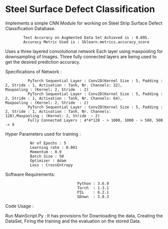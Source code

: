 # Steel Surface Defect Classification

Implements a simple CNN Module for working on Steel Strip Surface Defect Classification Database.
            
            Test Accuracy on Augmented Data Set Achieved is : 0.895.
            Accuracy Metric Used is : Sklearn.metrics.accuracy_score
          
Uses a three layered convolutional network Each layer using maxpooling for downsampling of Images. Three fully connected layers are being used to get the desired prediction accuracy.


Specifications of Network :

              PyTorch Sequential Layer : Conv2D(Kernel Size : 5, Padding : 2, Stride : 1, Activation : Tanh, Nr. Channels: 32),               Maxpooling : (Kernel: 2, Stride  : 2)
              PyTorch Sequential Layer : Conv2D(Kernel Size : 5, Padding : 2, Stride : 1, Activation : Tanh, Nr. Channels: 64),               Maxpooling : (Kernel: 2, Stride  : 2)
              PyTorch Sequential Layer : Conv2D(Kernel Size : 5, Padding : 2, Stride : 1, Activation : Tanh, Nr. Channels:                    128),Maxpooling : (Kernel: 2, Stride  : 2)
              Fully Connected Layers : 4*4*128 - > 1000, 1000 - > 500, 500 -> 9
              
 Hyper Parameters used for training :
               
               Nr of Epochs : 5
               Learning rate : 0.001
               Momentum : 0.9
               Batch Size : 50
               Optimizer : Adam
               Loss : CrossEntropy

               
Software Requirements:

                                    Python : 3.6.9
                                    Torch  : 1.3.1
                                    PIL    : 6.2.1
                                    GDown  : 3.8.3 
Code Usage :

Run MainScript.Py : It has provisions for Downloading the data, Creating the DataSet, Firing the training and the evaluation on the stored Data.
